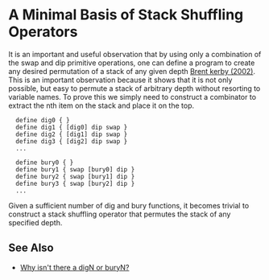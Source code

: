 # A Minimal Basis of Stack Shuffling Operators #

It is an important and useful observation that by using only a combination of the swap and dip primitive operations, one can define a program to create any desired permutation of a stack of any given depth [Brent kerby (2002)](http://tunes.org/~iepos/joy.html). This is an important observation because it shows that it is not only possible, but easy to permute a stack of arbitrary depth without resorting to variable names. To prove this we simply need to construct a combinator to extract the nth item on the stack and place it on the top.

```
  define dig0 { }
  define dig1 { [dig0] dip swap }
  define dig2 { [dig1] dip swap }
  define dig3 { [dig2] dip swap }
  ...
```

```
  define bury0 { }
  define bury1 { swap [bury0] dip }
  define bury2 { swap [bury1] dip }
  define bury3 { swap [bury2] dip }
  ...
```

Given a sufficient number of dig and bury functions, it becomes trivial to construct a stack shuffling operator that permutes the stack of any specified depth.

## See Also ##

  * [Why isn't there a digN or buryN?](WhyNotDigN.md)